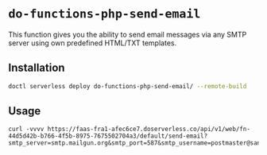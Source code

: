 # `do-functions-php-send-email`

This function gives you the ability to send email messages via any SMTP server using own predefined HTML/TXT templates.

## Installation

```bash
doctl serverless deploy do-functions-php-send-email/ --remote-build
```

## Usage

```
curl -vvvv https://faas-fra1-afec6ce7.doserverless.co/api/v1/web/fn-44d5d42b-b766-4f5b-8975-7675502704a3/default/send-email?smtp_server=smtp.mailgun.org&smtp_port=587&smtp_username=postmaster@sandboxXXXXXXXXXXXXXXXXXXXX.mailgun.org&smtp_password=YYYYYYYYYYYYYYYY&subject=testing%20this%20feature&sender_email=postmaster@sandboxXXXXXXXXXXXXXXXXXXXXXXXXX.mailgun.org&sender_name=SomeONE&recipient_email=john@gmail.com&recipient_name=Yehor%20Smoliakov&template=hello&variables=eyJuYW1lIjoiWWVob3IifQ==
```
